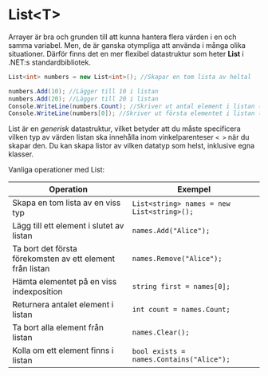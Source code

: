 # List<T\>

Arrayer är bra och grunden till att kunna hantera flera värden i en och samma variabel. Men, de är ganska otympliga att använda i många olika situationer. Därför finns det en mer flexibel datastruktur som heter **List** i .NET:s standardbibliotek.

```csharp title="Exempel på List"
List<int> numbers = new List<int>(); //Skapar en tom lista av heltal

numbers.Add(10); //Lägger till 10 i listan
numbers.Add(20); //Lägger till 20 i listan
Console.WriteLine(numbers.Count); //Skriver ut antal element i listan (2)
Console.WriteLine(numbers[0]); //Skriver ut första elementet i listan (10)
```

List är en *generisk* datastruktur, vilket betyder att du måste specificera vilken typ av värden listan ska innehålla inom vinkelparenteser `< >` när du skapar den. Du kan skapa listor av vilken datatyp som helst, inklusive egna klasser.

Vanliga operationer med List:

| Operation | Exempel |
|-----------|---------|
| Skapa en tom lista av en viss typ | `List<string> names = new List<string>();` |
| Lägg till ett element i slutet av listan | `names.Add("Alice");` |
| Ta bort det första förekomsten av ett element från listan | `names.Remove("Alice");` |
| Hämta elementet på en viss indexposition | `string first = names[0];` |
| Returnera antalet element i listan | `int count = names.Count;` |
| Ta bort alla element från listan | `names.Clear();` |
| Kolla om ett element finns i listan | `bool exists = names.Contains("Alice");` |
